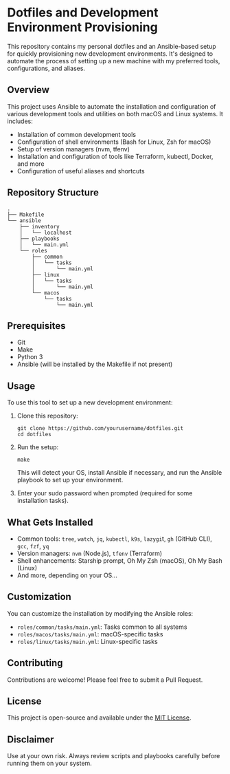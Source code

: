 # Dotfiles and Development Environment Provisioning

This repository contains my personal dotfiles and an Ansible-based setup for quickly provisioning new development environments. It's designed to automate the process of setting up a new machine with my preferred tools, configurations, and aliases.

## Overview

This project uses Ansible to automate the installation and configuration of various development tools and utilities on both macOS and Linux systems. It includes:

- Installation of common development tools
- Configuration of shell environments (Bash for Linux, Zsh for macOS)
- Setup of version managers (nvm, tfenv)
- Installation and configuration of tools like Terraform, kubectl, Docker, and more
- Configuration of useful aliases and shortcuts

## Repository Structure

```
.
├── Makefile
└── ansible
    ├── inventory
    │   └── localhost
    ├── playbooks
    │   └── main.yml
    └── roles
        ├── common
        │   └── tasks
        │       └── main.yml
        ├── linux
        │   └── tasks
        │       └── main.yml
        └── macos
            └── tasks
                └── main.yml
```

## Prerequisites

- Git
- Make
- Python 3
- Ansible (will be installed by the Makefile if not present)

## Usage

To use this tool to set up a new development environment:

1. Clone this repository:
   ```
   git clone https://github.com/yourusername/dotfiles.git
   cd dotfiles
   ```

2. Run the setup:
   ```
   make
   ```

   This will detect your OS, install Ansible if necessary, and run the Ansible playbook to set up your environment.

3. Enter your sudo password when prompted (required for some installation tasks).

## What Gets Installed

- Common tools: `tree`, `watch`, `jq`, `kubectl`, `k9s`, `lazygi`t, `gh` (GitHub CLI), `gcc`, `fzf`, `yq`
- Version managers: `nvm` (Node.js), `tfenv` (Terraform)
- Shell enhancements: Starship prompt, Oh My Zsh (macOS), Oh My Bash (Linux)
- And more, depending on your OS...

## Customization

You can customize the installation by modifying the Ansible roles:

- `roles/common/tasks/main.yml`: Tasks common to all systems
- `roles/macos/tasks/main.yml`: macOS-specific tasks
- `roles/linux/tasks/main.yml`: Linux-specific tasks

## Contributing

Contributions are welcome! Please feel free to submit a Pull Request.

## License

This project is open-source and available under the [MIT License](LICENSE).

## Disclaimer

Use at your own risk. Always review scripts and playbooks carefully before running them on your system.

```